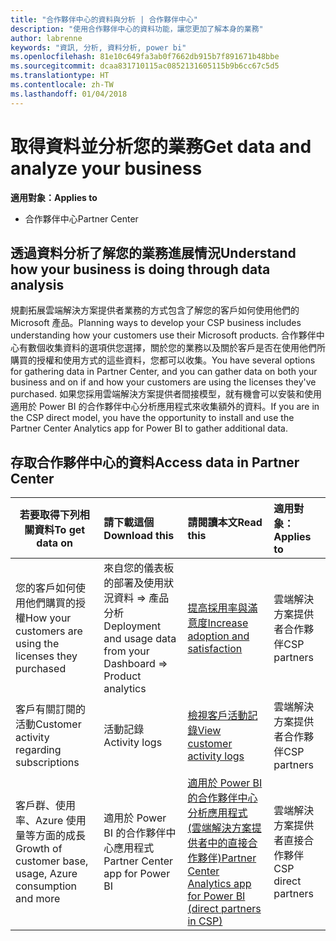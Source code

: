 ```yaml
---
title: "合作夥伴中心的資料與分析 | 合作夥伴中心"
description: "使用合作夥伴中心的資料功能，讓您更加了解本身的業務"
author: labrenne
keywords: "資訊, 分析, 資料分析, power bi"
ms.openlocfilehash: 81e10c649fa3ab0f7662db915b7f891671b48bbe
ms.sourcegitcommit: dcaa831710115ac0852131605115b9b6cc67c5d5
ms.translationtype: HT
ms.contentlocale: zh-TW
ms.lasthandoff: 01/04/2018
---
```

# <a name="get-data-and-analyze-your-business"></a><span data-ttu-id="e348c-104">取得資料並分析您的業務</span><span class="sxs-lookup"><span data-stu-id="e348c-104">Get data and analyze your business</span></span> 

**<span data-ttu-id="e348c-105">適用對象：</span><span class="sxs-lookup"><span data-stu-id="e348c-105">Applies to</span></span>**

-  <span data-ttu-id="e348c-106">合作夥伴中心</span><span class="sxs-lookup"><span data-stu-id="e348c-106">Partner Center</span></span> 

## <a name="understand-how-your-business-is-doing-through-data-analysis"></a><span data-ttu-id="e348c-107">透過資料分析了解您的業務進展情況</span><span class="sxs-lookup"><span data-stu-id="e348c-107">Understand how your business is doing through data analysis</span></span>

<span data-ttu-id="e348c-108">規劃拓展雲端解決方案提供者業務的方式包含了解您的客戶如何使用他們的 Microsoft 產品。</span><span class="sxs-lookup"><span data-stu-id="e348c-108">Planning ways to develop your CSP business includes understanding how your customers use their Microsoft products.</span></span> <span data-ttu-id="e348c-109">合作夥伴中心有數個收集資料的選項供您選擇，關於您的業務以及關於客戶是否在使用他們所購買的授權和使用方式的這些資料，您都可以收集。</span><span class="sxs-lookup"><span data-stu-id="e348c-109">You have several options for gathering data in Partner Center, and you can gather data on both your business and on if and how your customers are using the licenses they've purchased.</span></span> <span data-ttu-id="e348c-110">如果您採用雲端解決方案提供者間接模型，就有機會可以安裝和使用適用於 Power BI 的合作夥伴中心分析應用程式來收集額外的資料。</span><span class="sxs-lookup"><span data-stu-id="e348c-110">If you are in the CSP direct model, you have the opportunity to install and use the Partner Center Analytics app for Power BI to gather additional data.</span></span>

## <a name="access-data-in-partner-center"></a><span data-ttu-id="e348c-111">存取合作夥伴中心的資料</span><span class="sxs-lookup"><span data-stu-id="e348c-111">Access data in Partner Center</span></span>

|**<span data-ttu-id="e348c-112">若要取得下列相關資料</span><span class="sxs-lookup"><span data-stu-id="e348c-112">To get data on</span></span>**   |**<span data-ttu-id="e348c-113">請下載這個</span><span class="sxs-lookup"><span data-stu-id="e348c-113">Download this</span></span>**   |**<span data-ttu-id="e348c-114">請閱讀本文</span><span class="sxs-lookup"><span data-stu-id="e348c-114">Read this</span></span>**   | **<span data-ttu-id="e348c-115">適用對象：</span><span class="sxs-lookup"><span data-stu-id="e348c-115">Applies to</span></span>**    |
|---------------------|:-----------------------|:---------------|:--------------|
|<span data-ttu-id="e348c-116">您的客戶如何使用他們購買的授權</span><span class="sxs-lookup"><span data-stu-id="e348c-116">How your customers are using the licenses they purchased</span></span>   |<span data-ttu-id="e348c-117">來自您的儀表板的部署及使用狀況資料 => 產品分析</span><span class="sxs-lookup"><span data-stu-id="e348c-117">Deployment and usage data from your Dashboard => Product analytics</span></span>   |[<span data-ttu-id="e348c-118">提高採用率與滿意度</span><span class="sxs-lookup"><span data-stu-id="e348c-118">Increase adoption and satisfaction</span></span>](increasing-adoption-and-satisfaction.md)|<span data-ttu-id="e348c-119">雲端解決方案提供者合作夥伴</span><span class="sxs-lookup"><span data-stu-id="e348c-119">CSP partners</span></span>|
|<span data-ttu-id="e348c-120">客戶有關訂閱的活動</span><span class="sxs-lookup"><span data-stu-id="e348c-120">Customer activity regarding subscriptions</span></span>   |<span data-ttu-id="e348c-121">活動記錄</span><span class="sxs-lookup"><span data-stu-id="e348c-121">Activity logs</span></span>   |[<span data-ttu-id="e348c-122">檢視客戶活動記錄</span><span class="sxs-lookup"><span data-stu-id="e348c-122">View customer activity logs</span></span>](activity-logs.md)|<span data-ttu-id="e348c-123">雲端解決方案提供者合作夥伴</span><span class="sxs-lookup"><span data-stu-id="e348c-123">CSP partners</span></span>   |
|<span data-ttu-id="e348c-124">客戶群、使用率、Azure 使用量等方面的成長</span><span class="sxs-lookup"><span data-stu-id="e348c-124">Growth of customer base, usage, Azure consumption and more</span></span>   |<span data-ttu-id="e348c-125">適用於 Power BI 的合作夥伴中心應用程式</span><span class="sxs-lookup"><span data-stu-id="e348c-125">Partner Center app for Power BI</span></span>   |[<span data-ttu-id="e348c-126">適用於 Power BI 的合作夥伴中心分析應用程式 (雲端解決方案提供者中的直接合作夥伴)</span><span class="sxs-lookup"><span data-stu-id="e348c-126">Partner Center Analytics app for Power BI (direct partners in CSP)</span></span>](power-bi-app-for-direct-partners.md)|<span data-ttu-id="e348c-127">雲端解決方案提供者直接合作夥伴</span><span class="sxs-lookup"><span data-stu-id="e348c-127">CSP direct partners</span></span>|






